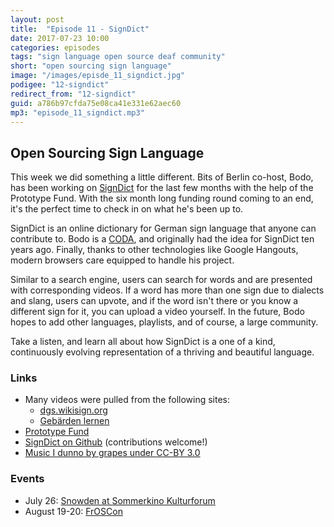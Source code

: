 ```yaml
---
layout: post
title:  "Episode 11 - SignDict"
date: 2017-07-23 10:00
categories: episodes
tags: "sign language open source deaf community"
short: "open sourcing sign language"
image: "/images/episde_11_signdict.jpg"
podigee: "12-signdict"
redirect_from: "12-signdict"
guid: a786b97cfda75e08ca41e331e62aec60
mp3: "episode_11_signdict.mp3"
---
```

## Open Sourcing Sign Language

This week we did something a little different. Bits of Berlin co-host, Bodo, has been working on [SignDict](https://signdict.org/) for the last few months with the help of the Prototype Fund. With the six month long funding round coming to an end, it's the perfect time to check in on what he's been up to.

SignDict is an online dictionary for German sign language that anyone can contribute to. Bodo is a [CODA](https://en.wikipedia.org/wiki/Child_of_deaf_adult), and originally had the idea for SignDict ten years ago. Finally, thanks to other technologies like Google Hangouts, modern browsers care equipped to handle his project.

Similar to a search engine, users can search for words and are presented with corresponding videos. If a word has more than one sign due to dialects and slang, users can upvote, and if the word isn't there or you know a different sign for it, you can upload a video yourself. In the future, Bodo hopes to add other languages, playlists, and of course, a large community.

Take a listen, and learn all about how SignDict is a one of a kind, continuously evolving representation of a thriving and beautiful language.

### Links

* Many videos were pulled from the following sites:
  * [dgs.wikisign.org](http://dgs.wikisign.org/)
  * [Gebärden lernen](http://www.gebaerdenlernen.de/)
* [Prototype Fund](https://prototypefund.de/en/)
* [SignDict on Github](https://github.com/signdict) (contributions welcome!)
* [Music I dunno by grapes under CC-BY 3.0](http://dig.ccmixter.org/files/grapes/16626)

### Events

* July 26: [Snowden at Sommerkino Kulturforum](https://www.yorck.de/checkout/step01?showid=1513397)
* August 19-20: [FrOSCon](https://www.froscon.de/en/)
